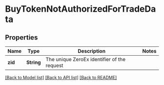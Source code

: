 # BuyTokenNotAuthorizedForTradeData

## Properties

Name | Type | Description | Notes
------------ | ------------- | ------------- | -------------
**zid** | **String** | The unique ZeroEx identifier of the request | 

[[Back to Model list]](../README.md#documentation-for-models) [[Back to API list]](../README.md#documentation-for-api-endpoints) [[Back to README]](../README.md)


